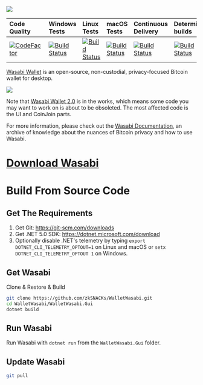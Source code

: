 ![](https://i.imgur.com/4GO7nnY.png)

| Code Quality           | Windows Tests           | Linux Tests             | macOS Tests             | Continuous Delivery       | Deterministic builds      | License                   |
| :----------------------| :-----------------------| :-----------------------| :-----------------------| :-------------------------| :-------------------------| :-------------------------|
| [![CodeFactor][9]][10] | [![Build Status][1]][2] | [![Build Status][3]][4] | [![Build Status][5]][6] | [![Build Status][11]][12] | [![Build Status][13]][14] | [![GitHub license][7]][8] |

[1]: https://dev.azure.com/zkSNACKs/Wasabi/_apis/build/status/Wasabi.Windows?branchName=master
[2]: https://dev.azure.com/zkSNACKs/Wasabi/_build?definitionId=3
[3]: https://dev.azure.com/zkSNACKs/Wasabi/_apis/build/status/Wasabi.Linux?branchName=master
[4]: https://dev.azure.com/zkSNACKs/Wasabi/_build?definitionId=1
[5]: https://dev.azure.com/zkSNACKs/Wasabi/_apis/build/status/Wasabi.Osx?branchName=master
[6]: https://dev.azure.com/zkSNACKs/Wasabi/_build?definitionId=2
[7]: https://img.shields.io/github/license/zkSNACKs/WalletWasabi.svg
[8]: https://github.com/zkSNACKs/WalletWasabi/blob/master/LICENSE.md
[9]: https://www.codefactor.io/repository/github/zksnacks/walletwasabi/badge
[10]: https://www.codefactor.io/repository/github/zksnacks/walletwasabi
[11]: https://dev.azure.com/zkSNACKs/Wasabi/_apis/build/status/Wasabi.ContinuousDelivery?branchName=master
[12]: https://dev.azure.com/zkSNACKs/Wasabi/_build/latest?definitionId=12&branchName=master
[13]: https://dev.azure.com/zkSNACKs/Wasabi/_apis/build/status/Wasabi.DeterministicBuild?branchName=master
[14]: https://dev.azure.com/zkSNACKs/Wasabi/_build/latest?definitionId=13&branchName=master

[Wasabi Wallet](https://wasabiwallet.io) is an open-source, non-custodial, privacy-focused Bitcoin wallet for desktop.

![](https://i.imgur.com/4tazbiF.png)

Note that [Wasabi Wallet 2.0](https://blog.wasabiwallet.io/wasabi-wallet-2/) is in the works, which means some code you may want to work on is about to be obsoleted. The most affected code is the UI and CoinJoin parts.

For more information, please check out the [Wasabi Documentation](https://docs.wasabiwallet.io), an archive of knowledge about the nuances of Bitcoin privacy and how to use Wasabi.

# [Download Wasabi](https://github.com/zkSNACKs/WalletWasabi/releases)

# Build From Source Code

## Get The Requirements

1. Get Git: https://git-scm.com/downloads
2. Get .NET 5.0 SDK: https://dotnet.microsoft.com/download
3. Optionally disable .NET's telemetry by typing `export DOTNET_CLI_TELEMETRY_OPTOUT=1` on Linux and macOS or `setx DOTNET_CLI_TELEMETRY_OPTOUT 1` on Windows.

## Get Wasabi

Clone & Restore & Build

```sh
git clone https://github.com/zkSNACKs/WalletWasabi.git
cd WalletWasabi/WalletWasabi.Gui
dotnet build
```

## Run Wasabi

Run Wasabi with `dotnet run` from the `WalletWasabi.Gui` folder.

## Update Wasabi

```sh
git pull
```
